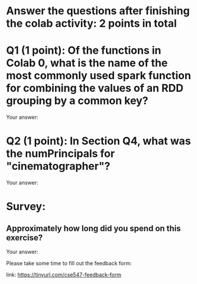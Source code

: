 # Answer the questions after finishing the colab activity: 2 points in total 

# Q1 (1 point): Of the functions in Colab 0, what is the name of the most commonly used spark function for combining the values of an RDD grouping by a common key?

Your answer: 

# Q2 (1 point): In Section Q4, what was the numPrincipals for "cinematographer"?

Your answer:

# Survey:

## Approximately how long did you spend on this exercise?

Your answer: 


Please take some time to fill out the feedback form: 

link: https://tinyurl.com/cse547-feedback-form
